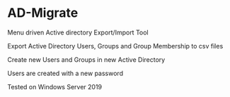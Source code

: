 # AD-Migrate

Menu driven Active directory Export/Import Tool

Export Active Directory Users, Groups and Group Membership to csv files

Create new Users and Groups in new Active Directory

Users are created with a new password

Tested on Windows Server 2019
